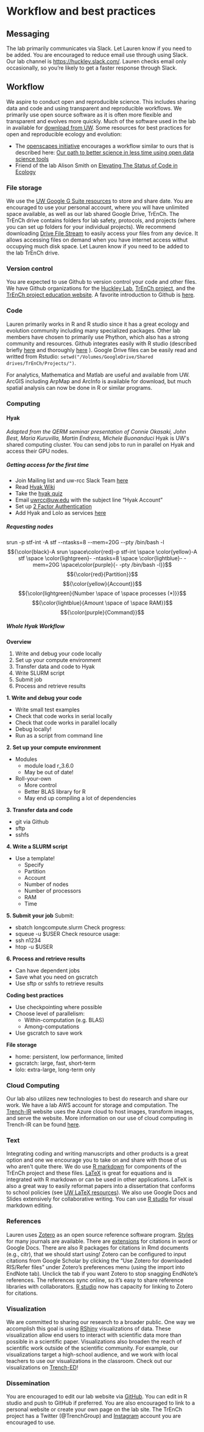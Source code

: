 # Workflow and best practices

## Messaging 
The lab primarily communicates via Slack.  Let Lauren know if you need to be added. You are encouraged to reduce email use through using Slack. Our lab channel is https://huckley.slack.com/.  Lauren checks email only occasionally, so you’re likely to get a faster response through Slack.

## Workflow
We aspire to conduct open and reproducible science. This includes sharing data and code and using transparent and reproducible workflows. We primarily use open source software as it is often more flexible and transparent and evolves more quickly. Much of the software used in the lab in available for [download from UW](https://itconnect.uw.edu/wares/uware/). Some resources for best practices for open and reproducible ecology and evolution:
* The [openscapes initiative](https://www.openscapes.org/) encourages a workflow similar to ours that is described here: [Our path to better science in less time using open data science tools](https://www.nature.com/articles/s41559-017-0160)
* Friend of the lab Alison Smith on [Elevating The Status of Code in Ecology](https://www.sciencedirect.com/science/article/pii/S0169534715002906)

### File storage
We use the [UW Google G Suite resources](https://itconnect.uw.edu/connect/email/google-apps/) to store and share date. You are encouraged to use your personal account, where you will have unlimited space available, as well as our lab shared Google Drive, TrEnCh. The TrEnCh drive contains folders for lab safety, protocols, and projects (where you can set up folders for your individual projects). We recommend downloading [Drive File Stream](https://www.google.com/drive/download/) to easily access your files from any device. It allows accessing files on demand when you have internet access withut occupying much disk space. Let Lauren know if you need to be added to the lab TrEnCh drive. 

### Version control
You are expected to use Github to version control your code and other files.  We have Github organizations for the [Huckley Lab](https://github.com/HuckleyLab), [TrEnCh project](https://github.com/trenchproject/), and the [TrEnCh project education website](https://github.com/trench-ed). A favorite introduction to Github is [here](https://happygitwithr.com/).

### Code
Lauren primarily works in R and R studio since it has a great ecology and evolution community including many specialized packages. Other lab members have chosen to primarily use Phython, which also has a strong community and resources. Github integrates easily with R studio (described briefly [here](http://www.molecularecologist.com/2013/11/using-github-with-r-and-rstudio/) and thoroughly [here](https://happygitwithr.com/) ). Google Drive files can be easily read and writted from Rstudio: `setwd("/Volumes/GoogleDrive/Shared drives/TrEnCh/Projects/")`. 

For analytics, Mathematica and Matlab are useful and available from UW. ArcGIS including ArpMap and ArcInfo is available for download, but much spatial analysis can now be done in R or similar programs.

### Computing
#### Hyak
_Adapted from the QERM seminar presentation of Connie Okasaki, John Best, Maria Kuruvilla, Martin Endress, Michele Buonanduci_
Hyak is UW's shared computing cluster. You can send jobs to run in parallel on Hyak and access their GPU nodes.
##### Getting access for the first time
* Join Mailing list and uw-rcc Slack Team [here](http://mailman12.u.washington.edu/mailman/listinfo/hpc-list)
* Read [Hyak Wiki](https://wiki.cac.washington.edu/display/hyakusers/WIKI+for+Hyak+users)
* Take the [hyak quiz](http://depts.washington.edu/uwrcc/getting-started-2/getting-started/)
* Email uwrcc@uw.edu with the subject line “Hyak Account”
* Set up [2 Factor Authentication](https://itconnect.uw.edu/security/uw-netids/2fa/)
* Add Hyak and Lolo as services [here](https://uwnetid.washington.edu/manage/)
##### Requesting nodes
srun -p stf-int -A stf --ntasks=8 --mem=20G --pty /bin/bash -l
$${\color{black}-A srun \space\color{red}-p stf-int \space \color{yellow}-A stf \space \color{lightgreen}- -ntasks=8 \space \color{lightblue}- -mem=20G \space\color{purple}{- -pty /bin/bash -l}}$$
$${\color{red}{Partition}}$$
$${\color{yellow}{Account}}$$
$${\color{lightgreen}{Number \space of \space processes (*)}}$$
$${\color{lightblue}{Amount \space of \space RAM}}$$
$${\color{purple}{Command}}$$

##### Whole Hyak Workflow
**Overview**
1. Write and debug your code locally
2. Set up your compute environment
2. Transfer data and code to Hyak
3. Write SLURM script
5. Submit job
6. Process and retrieve results
 

**1. Write and debug your code**
* Write small test examples
* Check that code works in serial locally
* Check that code works in parallel locally
* Debug locally!
* Run as a script from command line

**2. Set up your compute environment**
* Modules
  * module load r_3.6.0
  * May be out of date!
* Roll-your-own
  * More control
  * Better BLAS library for R
  * May end up compiling a lot of dependencies

**3. Transfer data and code**
* git via Github
* sftp
* sshfs
 
**4. Write a SLURM script**
* Use a template!
  * Specify
  * Partition
  * Account
  * Number of nodes
  * Number of processors
  * RAM
  * Time
  
**5. Submit your job**
Submit:
* sbatch longcompute.slurm
Check progress:
* squeue -u $USER
Check resource usage:
* ssh n1234
* htop -u $USER

**6. Process and retrieve results**

* Can have dependent jobs
* Save what you need on gscratch
* Use sftp or sshfs to retrieve results
 

**Coding best practices**
* Use checkpointing where possible
* Choose level of parallelism:
  * Within-computation (e.g. BLAS)
  * Among-computations
* Use gscratch to save work
 

**File storage**
* home: persistent, low performance, limited
* gscratch: large, fast, short-term
* lolo: extra-large, long-term only

### Cloud Computing
Our lab also utilizes new technologies to best do research and share our work. We have a lab AWS account for storage and computation. The [Trench-IR](https://trench-ir.trenchproject.com/) website uses the Azure cloud to host images, transform images, and serve the website. More information on our use of cloud computing in Trench-IR can be found [here](https://github.com/trenchproject/Trench-IR).

### Text
Integrating coding and writing manuscripts and other products is a great option and one we encourage you to take on and share with those of us who aren't quite there. We do use [R markdown](https://rmarkdown.rstudio.com/articles_intro.html) for components of the TrEnCh project and these files. [LaTeX](https://www.latex-project.org/) is great for equations and is integrated with R markdown or can be used in other applications. LaTeX is also a great way to easily reformat papers into a dissertation that conforms to school policies (see [UW LaTeX resources](http://staff.washington.edu/fox/tex/uwthesis.shtml)). We also use Google Docs and Slides extensively for collaborative writing. You can use [R studio](https://www.r-bloggers.com/2020/09/rstudio-v1-4-preview-visual-markdown-editing/) for visual markdown editing.

### References
Lauren uses [Zotero](https://www.zotero.org/) as an open source reference software program. [Styles](https://www.zotero.org/styles) for many journals are available. There are [extensions](https://www.zotero.org/support/word_processor_integration) for citations in word or Google Docs. There are also R packages for citations in Rmd documents (e.g., citr), that we should start using! Zotero can be configured to input citations from Google Scholar by clicking the “Use Zotero for downloaded RIS/Refer files” under Zotero’s preferences menu (using the import into EndNote tab). Unclick the tab if you want Zotero to stop snagging EndNote’s references. The references sync online, so it’s easy to share reference libraries with collaborators. [R studio](https://www.r-bloggers.com/2020/11/rstudio-1-4-preview-citations/) now has capacity for linking to Zotero for citations.

### Visualization
We are committed to sharing our research to a broader public. One way we accomplish this goal is using [RShiny](https://shiny.rstudio.com/gallery/) visualizations of data. These visualization allow end users to interact with scientific data more than possible in a scientific paper. Visualizations also broaden the reach of scientific work outside of the scientific community. For example, our visualizations target a high-school audience, and we work with local teachers to use our visualizations in the classroom. Check out our visualizations on [Trench-ED](https://trench-ed.trenchproject.com/RShiny)!

### Dissemination
You are encouraged to edit our lab website via [GitHub](https://github.com/HuckleyLab/HuckleyLab.github.io). You can edit in R studio and push to GitHub if preferred. You are also encouraged to link to a personal website or create your own page on the lab site. The TrEnCh project has a Twitter (@TrenchGroup) and [Instagram](https://www.instagram.com/trenchproject/) account you are encouraged to use.



